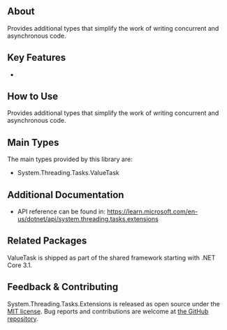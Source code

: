 ## About

<!-- A description of the package and where one can find more documentation -->

Provides additional types that simplify the work of writing concurrent and asynchronous code.

## Key Features

<!-- The key features of this package -->

*

## How to Use

<!-- A compelling example on how to use this package with code, as well as any specific guidelines for when to use the package -->

Provides additional types that simplify the work of writing concurrent and asynchronous code.

## Main Types

<!-- The main types provided in this library -->

The main types provided by this library are:

- System.Threading.Tasks.ValueTask<TResult>

## Additional Documentation

- API reference can be found in: https://learn.microsoft.com/en-us/dotnet/api/system.threading.tasks.extensions

## Related Packages

<!-- The related packages associated with this package -->

ValueTask is shipped as part of the shared framework starting with .NET Core 3.1.

## Feedback & Contributing

<!-- How to provide feedback on this package and contribute to it -->

System.Threading.Tasks.Extensions is released as open source under the [MIT license](https://licenses.nuget.org/MIT). Bug reports and contributions are welcome at [the GitHub repository](https://github.com/dotnet/runtime).